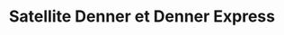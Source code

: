 ---
title: "Satellite Denner et Denner Express"
url: /geneve/satellite-denner-et-denner-express/
shop: Supermarkt
---